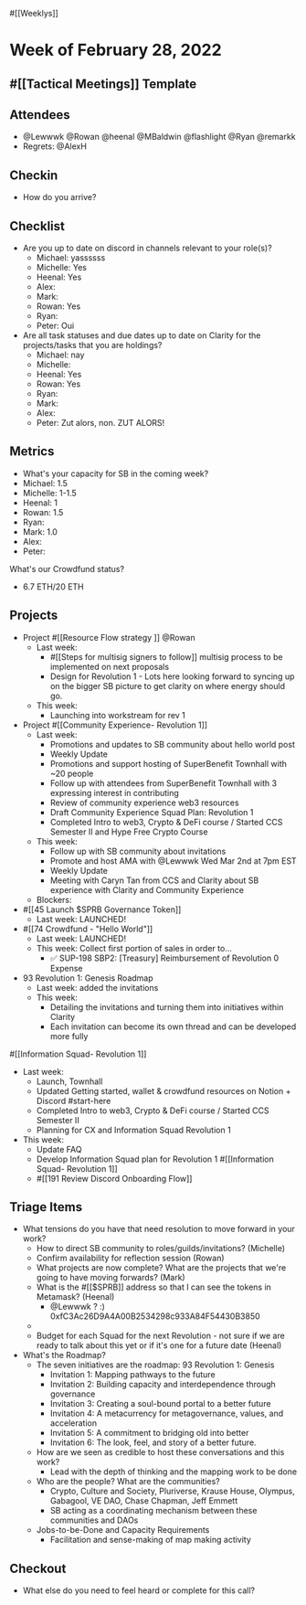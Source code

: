 #[[Weeklys]] 


# Week of February 28, 2022
## #[[Tactical Meetings]] Template
## Attendees
- @Lewwwk @Rowan  @heenal @MBaldwin @flashlight @Ryan  @remarkk 
- Regrets: @AlexH 

## Checkin
- How do you arrive?

## Checklist
- Are you up to date on discord in channels relevant to your role(s)?
	- Michael: yassssss
	- Michelle: Yes
	- Heenal: Yes
	- Alex: 
	- Mark: 
	- Rowan: Yes
	- Ryan: 
	- Peter: Oui
- Are all task statuses and due dates up to date on Clarity for the projects/tasks that you are holdings?
	- Michael: nay
	- Michelle:
	- Heenal: Yes
	- Rowan: Yes
	- Ryan: 
	- Mark: 
	- Alex: 
	- Peter: Zut alors, non. ZUT ALORS!

## Metrics
- What's your capacity for SB in the coming week?
- Michael: 1.5
- Michelle: 1-1.5 
- Heenal: 1
- Rowan: 1.5
- Ryan: 
- Mark: 1.0
- Alex: 
- Peter:

What's our Crowdfund status?
- 6.7 ETH/20 ETH

## Projects
- Project #[[Resource Flow strategy ]] @Rowan  
	- Last week:
		- #[[Steps for multisig signers to follow]] multisig process to be implemented on next proposals
		- Design for Revolution 1 - Lots here looking forward to syncing up on the bigger SB picture to get clarity on where energy should go.  
	- This week:
		- Launching into workstream for rev 1 
- Project #[[Community Experience- Revolution 1]] 
	- Last week: 
		- Promotions and updates to SB community about hello world post
		- Weekly Update
		- Promotions and support hosting of SuperBenefit Townhall with ~20 people
		- Follow up with attendees from SuperBenefit Townhall with 3 expressing interest in contributing
		- Review of community experience web3 resources
		- Draft Community Experience Squad Plan: Revolution 1
		- Completed Intro to web3, Crypto & DeFi course / Started CCS Semester II and Hype Free Crypto Course
	- This week:
		- Follow up with SB community about invitations
		- Promote and host AMA with @Lewwwk Wed Mar 2nd at 7pm EST
		- Weekly Update
		- Meeting with Caryn Tan from CCS and Clarity about SB experience with Clarity and Community Experience
	- Blockers:
- #[[45 Launch $SPRB Governance Token]] 
	- Last week: LAUNCHED!
- #[[74 Crowdfund - "Hello World"]] 
	- Last week: LAUNCHED!
	- This week: Collect first portion of sales in order to...
		- ✅ SUP-198 SBP2: [Treasury] Reimbursement of Revolution 0 Expense
- 93 Revolution 1: Genesis Roadmap
	- Last week: added the invitations
	- This week:
		- Detailing the invitations and turning them into initiatives within Clarity 
		- Each invitation can become its own thread and can be developed more fully


#[[Information Squad- Revolution 1]] 
- Last week: 
	- Launch, Townhall
	- Updated Getting started, wallet & crowdfund resources on Notion + Discord #start-here
	- Completed Intro to web3, Crypto & DeFi course / Started CCS Semester II
	- Planning for CX and Information Squad Revolution 1
- This week: 
	- Update FAQ
	- Develop Information Squad plan for Revolution 1 #[[Information Squad- Revolution 1]] 
	- #[[191 Review Discord Onboarding Flow]] 

## Triage Items
- What tensions do you have that need resolution to move forward in your work?
	- How to direct SB community to roles/guilds/invitations? (Michelle)
	- Confirm availability for reflection session (Rowan)
	- What projects are now complete? What are the projects that we're going to have moving forwards? (Mark)
	- What is the #[[$SPRB]] address so that I can see the tokens in Metamask? (Heenal)
		- @Lewwwk  ? :) 0xfC3Ac26D9A4A00B2534298c933A84F54430B3850
	- 
	- Budget for each Squad for the next Revolution - not sure if we are ready to talk about this yet or if it's one for a future date (Heenal)
- What's the Roadmap?
	- The seven initiatives are the roadmap: 93 Revolution 1: Genesis 
		- Invitation 1: Mapping pathways to the future
		- Invitation 2: Building capacity and interdependence through governance
		- Invitation 3: Creating a soul-bound portal to a better future
		- Invitation 4: A metacurrency for metagovernance, values, and acceleration
		- Invitation 5: A commitment to bridging old into better
		- Invitation 6: The look, feel, and story of a better future.
	- How are we seen as credible to host these conversations and this work?
		- Lead with the depth of thinking and the mapping work to be done
	- Who are the people? What are the communities?
		- Crypto, Culture and Society, Pluriverse, Krause House, Olympus, Gabagool, VE DAO, Chase Chapman, Jeff Emmett
		- SB acting as a coordinating mechanism between these communities and DAOs 
	- Jobs-to-be-Done and Capacity Requirements
		- Facilitation and sense-making of map making activity

## Checkout
- What else do you need to feel heard or complete for this call?



